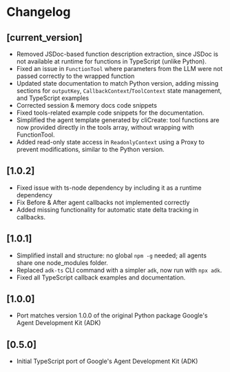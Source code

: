 # Changelog

## [current_version] 
* Removed JSDoc-based function description extraction, since JSDoc is not available at runtime for functions in TypeScript (unlike Python).
* Fixed an issue in `FunctionTool` where parameters from the LLM were not passed correctly to the wrapped function
* Updated state documentation to match Python version, adding missing sections for `outputKey`, `CallbackContext`/`ToolContext` state management, and TypeScript examples
* Corrected session & memory docs code snippets 
* Fixed tools-related example code snippets for the documentation.
* Simplified the agent template generated by cliCreate: tool functions are now provided directly in the tools array, without wrapping with FunctionTool.
* Added read-only state access in `ReadonlyContext` using a Proxy to prevent modifications, similar to the Python version.


## [1.0.2] 
* Fixed issue with ts-node dependency by including it as a runtime dependency
* Fix Before & After agent callbacks not implemented correctly
* Added missing functionality for automatic state delta tracking in callbacks.

## [1.0.1]
* Simplified install and structure: no global `npm -g` needed; all agents share one node_modules folder.
* Replaced `adk-ts` CLI command with a simpler `adk`, now run with `npx adk`.
* Fixed all TypeScript callback examples and documentation.

## [1.0.0]
* Port matches version 1.0.0 of the original Python package Google's Agent Development Kit (ADK)

## [0.5.0]
* Initial TypeScript port of Google's Agent Development Kit (ADK)
